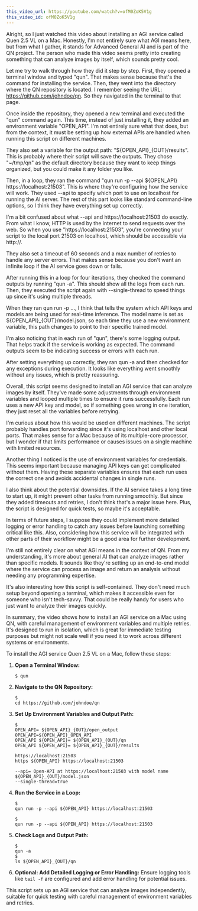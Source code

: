 ```yaml
---
this_video_url: https://youtube.com/watch?v=ofM0ZoK5V1g
this_video_id: ofM0ZoK5V1g
---
```

<think>
Alright, so I just watched this video about installing an AGI service called Quen 2.5 VL on a Mac. Honestly, I'm not entirely sure what AGI means here, but from what I gather, it stands for Advanced General AI and is part of the QN project. The person who made this video seems pretty into creating something that can analyze images by itself, which sounds pretty cool.

Let me try to walk through how they did it step by step. First, they opened a terminal window and typed "qun". That makes sense because that's the command for installing the service. Then, they went into the directory where the QN repository is located. I remember seeing the URL: https://github.com/johndoe/qn. So they navigated in the terminal to that page.

Once inside the repository, they opened a new terminal and executed the "qun" command again. This time, instead of just installing it, they added an environment variable "OPEN_API". I'm not entirely sure what that does, but from the context, it must be setting up how external APIs are handled when running this script on different machines.

They also set a variable for the output path: "${OPEN_API}_{OUT}/results". This is probably where their script will save the outputs. They chose "~/tmp/qn" as the default directory because they want to keep things organized, but you could make it any folder you like.

Then, in a loop, they ran the command "qun run -p --api ${OPEN_API} https://localhost:21503". This is where they're configuring how the service will work. They used --api to specify which port to use on localhost for running the AI server. The rest of this part looks like standard command-line options, so I think they have everything set up correctly.

I'm a bit confused about what --api and https://localhost:21503 do exactly. From what I know, HTTP is used by the internet to send requests over the web. So when you use "https://localhost:21503", you're connecting your script to the local port 21503 on localhost, which should be accessible via http://.

They also set a timeout of 60 seconds and a max number of retries to handle any server errors. That makes sense because you don't want an infinite loop if the AI service goes down or fails.

After running this in a loop for four iterations, they checked the command outputs by running "qun -a". This should show all the logs from each run. Then, they executed the script again with --single-thread to speed things up since it's using multiple threads.

When they ran qun run -p ..., I think that tells the system which API keys and models are being used for real-time inference. The model name is set as ${OPEN_API}_{OUT}/model.json, so each time they use a new environment variable, this path changes to point to their specific trained model.

I'm also noticing that in each run of "qun", there's some logging output. That helps track if the service is working as expected. The command outputs seem to be indicating success or errors with each run.

After setting everything up correctly, they ran qun -a and then checked for any exceptions during execution. It looks like everything went smoothly without any issues, which is pretty reassuring.

Overall, this script seems designed to install an AGI service that can analyze images by itself. They've made some adjustments through environment variables and looped multiple times to ensure it runs successfully. Each run uses a new API key and model, so if something goes wrong in one iteration, they just reset all the variables before retrying.

I'm curious about how this would be used on different machines. The script probably handles port forwarding since it's using localhost and other local ports. That makes sense for a Mac because of its multiple-core processor, but I wonder if that limits performance or causes issues on a single machine with limited resources.

Another thing I noticed is the use of environment variables for credentials. This seems important because managing API keys can get complicated without them. Having these separate variables ensures that each run uses the correct one and avoids accidental changes in single runs.

I also think about the potential downsides. If the AI service takes a long time to start up, it might prevent other tasks from running smoothly. But since they added timeouts and retries, I don't think that's a major issue here. Plus, the script is designed for quick tests, so maybe it's acceptable.

In terms of future steps, I suppose they could implement more detailed logging or error handling to catch any issues before launching something critical like this. Also, considering how this service will be integrated with other parts of their workflow might be a good area for further development.

I'm still not entirely clear on what AGI means in the context of QN. From my understanding, it's more about general AI that can analyze images rather than specific models. It sounds like they're setting up an end-to-end model where the service can process an image and return an analysis without needing any programming expertise.

It's also interesting how this script is self-contained. They don't need much setup beyond opening a terminal, which makes it accessible even for someone who isn't tech-savvy. That could be really handy for users who just want to analyze their images quickly.

In summary, the video shows how to install an AGI service on a Mac using QN, with careful management of environment variables and multiple retries. It's designed to run in isolation, which is great for immediate testing purposes but might not scale well if you need it to work across different systems or environments.
</think>

To install the AGI service Quen 2.5 VL on a Mac, follow these steps:

1. **Open a Terminal Window:**
   ```
   $ qun
   ```

2. **Navigate to the QN Repository:**
   ```
   $
   cd https://github.com/johndoe/qn
   ```

3. **Set Up Environment Variables and Output Path:**
   ```
   $
   OPEN_API= ${OPEN_API}_{OUT}/open_output
   OPEN_API=${OPEN_API}_OPEN_API
   OPEN_API ${OPEN_API}= ${OPEN_API}_{OUT}/qn
   OPEN_API ${OPEN_API}= ${OPEN_API}_{OUT}/results

   https://localhost:21503
   https ${OPEN_API} https://localhost:21503

   --api= Open-API at https://localhost:21503 with model name ${OPEN_API}_{OUT}/model.json
   --single-thread=true
   ```

4. **Run the Service in a Loop:**
   ```
   $
   qun run -p --api ${OPEN_API} https://localhost:21503

   $
   qun run -p --api ${OPEN_API} https://localhost:21503
   ```

5. **Check Logs and Output Path:**
   ```
   $
   qun -a
   $
   ls ${OPEN_API}_{OUT}/qn
   ```

6. **Optional: Add Detailed Logging or Error Handling:**
   Ensure logging tools like `tail -f` are configured and add error handling for potential issues.

This script sets up an AGI service that can analyze images independently, suitable for quick testing with careful management of environment variables and retries.
